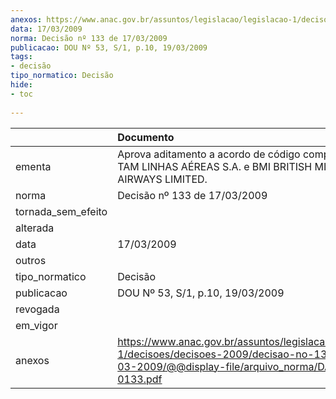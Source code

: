 ```yaml
---
anexos: https://www.anac.gov.br/assuntos/legislacao/legislacao-1/decisoes/decisoes-2009/decisao-no-133-de-17-03-2009/@@display-file/arquivo_norma/DA2009-0133.pdf
data: 17/03/2009
norma: Decisão nº 133 de 17/03/2009
publicacao: DOU Nº 53, S/1, p.10, 19/03/2009
tags:
- decisão
tipo_normatico: Decisão
hide: 
- toc 
 
---
```


|                    | Documento                                                                                                                                                 |
|:-------------------|:----------------------------------------------------------------------------------------------------------------------------------------------------------|
| ementa             | Aprova aditamento a acordo de código compartilhado – TAM LINHAS AÉREAS S.A. e BMI BRITISH MIDLAND AIRWAYS LIMITED.                                        |
| norma              | Decisão nº 133 de 17/03/2009                                                                                                                              |
| tornada_sem_efeito |                                                                                                                                                           |
| alterada           |                                                                                                                                                           |
| data               | 17/03/2009                                                                                                                                                |
| outros             |                                                                                                                                                           |
| tipo_normatico     | Decisão                                                                                                                                                   |
| publicacao         | DOU Nº 53, S/1, p.10, 19/03/2009                                                                                                                          |
| revogada           |                                                                                                                                                           |
| em_vigor           |                                                                                                                                                           |
| anexos             | https://www.anac.gov.br/assuntos/legislacao/legislacao-1/decisoes/decisoes-2009/decisao-no-133-de-17-03-2009/@@display-file/arquivo_norma/DA2009-0133.pdf |